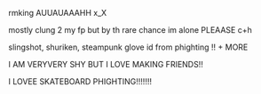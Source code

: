 rmking AUUAUAAAHH x_X

mostly clung 2 my fp but by th rare chance im alone PLEAASE c+h 

slingshot, shuriken, steampunk glove id from phighting !! + MORE

I AM VERYVERY SHY BUT I LOVE MAKING FRIENDS!!

I LOVEE SKATEBOARD PHIGHTING!!!!!!!

